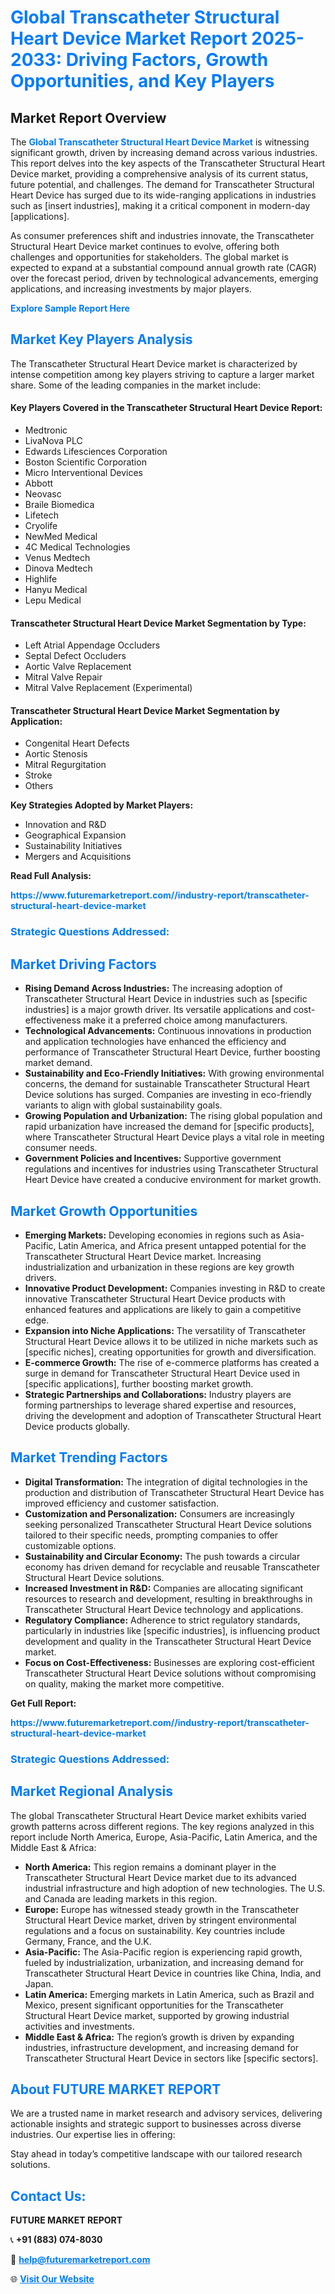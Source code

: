 <h1 style="color: #007BFF;">Global Transcatheter Structural Heart Device Market Report 2025-2033: Driving Factors, Growth Opportunities, and Key Players</h1>

<section id="overview">
<h2>Market Report Overview</h2>
<p>The <a href="https://www.futuremarketreport.com//industry-report/transcatheter-structural-heart-device-market" style="color: #007BFF; text-decoration: none;"><strong>Global Transcatheter Structural Heart Device Market</strong></a> is witnessing significant growth, driven by increasing demand across various industries. This report delves into the key aspects of the Transcatheter Structural Heart Device market, providing a comprehensive analysis of its current status, future potential, and challenges. The demand for Transcatheter Structural Heart Device has surged due to its wide-ranging applications in industries such as [insert industries], making it a critical component in modern-day [applications].</p>
<p>As consumer preferences shift and industries innovate, the Transcatheter Structural Heart Device market continues to evolve, offering both challenges and opportunities for stakeholders. The global market is expected to expand at a substantial compound annual growth rate (CAGR) over the forecast period, driven by technological advancements, emerging applications, and increasing investments by major players.</p>
</section>

<section id="overview">
<p><a href="https://www.futuremarketreport.com//request-sample/reportId=79200" style="color: #007BFF; text-decoration: none;"><strong>Explore Sample Report Here</strong></a></p>
</section>

<section id="key-players">
<h2 style="color: #007BFF;">Market Key Players Analysis</h2>
<p>The Transcatheter Structural Heart Device market is characterized by intense competition among key players striving to capture a larger market share. Some of the leading companies in the market include:</p>
<h4>Key Players Covered in the Transcatheter Structural Heart Device Report:</h4>
<ul><li>Medtronic</li><li>LivaNova PLC</li><li>Edwards Lifesciences Corporation</li><li>Boston Scientific Corporation</li><li>Micro Interventional Devices</li><li>Abbott</li><li>Neovasc</li><li>Braile Biomedica</li><li>Lifetech</li><li>Cryolife</li><li>NewMed Medical</li><li>4C Medical Technologies</li><li>Venus Medtech</li><li>Dinova Medtech</li><li>Highlife</li><li>Hanyu Medical</li><li>Lepu Medical</li></ul>
<h4>Transcatheter Structural Heart Device Market Segmentation by Type:</h4>
<ul><li>Left Atrial Appendage Occluders</li><li>Septal Defect Occluders</li><li>Aortic Valve Replacement</li><li>Mitral Valve Repair</li><li>Mitral Valve Replacement (Experimental)</li></ul>

<h4>Transcatheter Structural Heart Device Market Segmentation by Application:</h4>
<ul><li>Congenital Heart Defects</li><li>Aortic Stenosis</li><li>Mitral Regurgitation</li><li>Stroke</li><li>Others</li></ul>
<p><strong>Key Strategies Adopted by Market Players:</strong></p>
<ul>
<li>Innovation and R&D</li>
<li>Geographical Expansion</li>
<li>Sustainability Initiatives</li>
<li>Mergers and Acquisitions</li>
</ul>
</section>

<section>
<p><strong>Read Full Analysis: </strong></p><a href="https://www.futuremarketreport.com//industry-report/transcatheter-structural-heart-device-market" style="color: #007BFF; text-decoration: none;"><strong>https://www.futuremarketreport.com//industry-report/transcatheter-structural-heart-device-market</strong></a>
<h3 style="color: #007BFF;">Strategic Questions Addressed:</h3>
</section>

<section id="driving-factors">
<h2 style="color: #007BFF;">Market Driving Factors</h2>
<ul>
<li><strong>Rising Demand Across Industries:</strong> The increasing adoption of Transcatheter Structural Heart Device in industries such as [specific industries] is a major growth driver. Its versatile applications and cost-effectiveness make it a preferred choice among manufacturers.</li>
<li><strong>Technological Advancements:</strong> Continuous innovations in production and application technologies have enhanced the efficiency and performance of Transcatheter Structural Heart Device, further boosting market demand.</li>
<li><strong>Sustainability and Eco-Friendly Initiatives:</strong> With growing environmental concerns, the demand for sustainable Transcatheter Structural Heart Device solutions has surged. Companies are investing in eco-friendly variants to align with global sustainability goals.</li>
<li><strong>Growing Population and Urbanization:</strong> The rising global population and rapid urbanization have increased the demand for [specific products], where Transcatheter Structural Heart Device plays a vital role in meeting consumer needs.</li>
<li><strong>Government Policies and Incentives:</strong> Supportive government regulations and incentives for industries using Transcatheter Structural Heart Device have created a conducive environment for market growth.</li>
</ul>
</section>

<section id="growth-opportunities">
<h2 style="color: #007BFF;">Market Growth Opportunities</h2>
<ul>
<li><strong>Emerging Markets:</strong> Developing economies in regions such as Asia-Pacific, Latin America, and Africa present untapped potential for the Transcatheter Structural Heart Device market. Increasing industrialization and urbanization in these regions are key growth drivers.</li>
<li><strong>Innovative Product Development:</strong> Companies investing in R&D to create innovative Transcatheter Structural Heart Device products with enhanced features and applications are likely to gain a competitive edge.</li>
<li><strong>Expansion into Niche Applications:</strong> The versatility of Transcatheter Structural Heart Device allows it to be utilized in niche markets such as [specific niches], creating opportunities for growth and diversification.</li>
<li><strong>E-commerce Growth:</strong> The rise of e-commerce platforms has created a surge in demand for Transcatheter Structural Heart Device used in [specific applications], further boosting market growth.</li>
<li><strong>Strategic Partnerships and Collaborations:</strong> Industry players are forming partnerships to leverage shared expertise and resources, driving the development and adoption of Transcatheter Structural Heart Device products globally.</li>
</ul>
</section>

<section id="trending-factors">
<h2 style="color: #007BFF;">Market Trending Factors</h2>
<ul>
<li><strong>Digital Transformation:</strong> The integration of digital technologies in the production and distribution of Transcatheter Structural Heart Device has improved efficiency and customer satisfaction.</li>
<li><strong>Customization and Personalization:</strong> Consumers are increasingly seeking personalized Transcatheter Structural Heart Device solutions tailored to their specific needs, prompting companies to offer customizable options.</li>
<li><strong>Sustainability and Circular Economy:</strong> The push towards a circular economy has driven demand for recyclable and reusable Transcatheter Structural Heart Device solutions.</li>
<li><strong>Increased Investment in R&D:</strong> Companies are allocating significant resources to research and development, resulting in breakthroughs in Transcatheter Structural Heart Device technology and applications.</li>
<li><strong>Regulatory Compliance:</strong> Adherence to strict regulatory standards, particularly in industries like [specific industries], is influencing product development and quality in the Transcatheter Structural Heart Device market.</li>
<li><strong>Focus on Cost-Effectiveness:</strong> Businesses are exploring cost-efficient Transcatheter Structural Heart Device solutions without compromising on quality, making the market more competitive.</li>
</ul>
</section>

<section>
<p><strong>Get Full Report: </strong></p><a href="https://www.futuremarketreport.com//industry-report/transcatheter-structural-heart-device-market" style="color: #007BFF; text-decoration: none;"><strong>https://www.futuremarketreport.com//industry-report/transcatheter-structural-heart-device-market</strong></a>
<h3 style="color: #007BFF;">Strategic Questions Addressed:</h3>
</section>


<section id="regional-analysis">
<h2 style="color: #007BFF;">Market Regional Analysis</h2>
<p>The global Transcatheter Structural Heart Device market exhibits varied growth patterns across different regions. The key regions analyzed in this report include North America, Europe, Asia-Pacific, Latin America, and the Middle East & Africa:</p>
<ul>
<li><strong>North America:</strong> This region remains a dominant player in the Transcatheter Structural Heart Device market due to its advanced industrial infrastructure and high adoption of new technologies. The U.S. and Canada are leading markets in this region.</li>
<li><strong>Europe:</strong> Europe has witnessed steady growth in the Transcatheter Structural Heart Device market, driven by stringent environmental regulations and a focus on sustainability. Key countries include Germany, France, and the U.K.</li>
<li><strong>Asia-Pacific:</strong> The Asia-Pacific region is experiencing rapid growth, fueled by industrialization, urbanization, and increasing demand for Transcatheter Structural Heart Device in countries like China, India, and Japan.</li>
<li><strong>Latin America:</strong> Emerging markets in Latin America, such as Brazil and Mexico, present significant opportunities for the Transcatheter Structural Heart Device market, supported by growing industrial activities and investments.</li>
<li><strong>Middle East & Africa:</strong> The region’s growth is driven by expanding industries, infrastructure development, and increasing demand for Transcatheter Structural Heart Device in sectors like [specific sectors].</li>
</ul>
</section>

<footer>
<h2 style="color: #007BFF;">About FUTURE MARKET REPORT</h2>
<p>We are a trusted name in market research and advisory services, delivering actionable insights and strategic support to businesses across diverse industries. Our expertise lies in offering:</p>

<p>Stay ahead in today’s competitive landscape with our tailored research solutions.</p>

<h2 style="color: #007BFF;">Contact Us:</h2>
<p><strong>FUTURE MARKET REPORT</strong></p>
<p>📞 <strong>+91 (883) 074-8030</strong></p>
<p>📧 <strong><a href="mailto:help@futuremarketreport.com" style="color: #007BFF;">help@futuremarketreport.com</a></strong></p>
<p>🌐 <strong><a href="https://www.futuremarketreport.com/" style="color: #007BFF;">Visit Our Website</a></strong></p>
</footer>